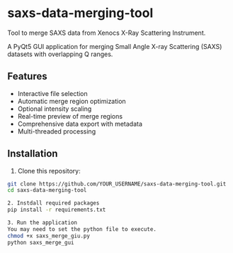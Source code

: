 # saxs-data-merging-tool
Tool to merge SAXS data from Xenocs X-Ray Scattering Instrument.

A PyQt5 GUI application for merging Small Angle X-ray Scattering (SAXS) datasets with overlapping Q ranges.

## Features

- Interactive file selection
- Automatic merge region optimization
- Optional intensity scaling
- Real-time preview of merge regions
- Comprehensive data export with metadata
- Multi-threaded processing

## Installation

1. Clone this repository:
```bash
git clone https://github.com/YOUR_USERNAME/saxs-data-merging-tool.git
cd saxs-data-merging-tool

2. Instdall required packages
pip install -r requirements.txt

3. Run the application
You may need to set the python file to execute.
chmod +x saxs_merge_giu.py
python saxs_merge_gui

